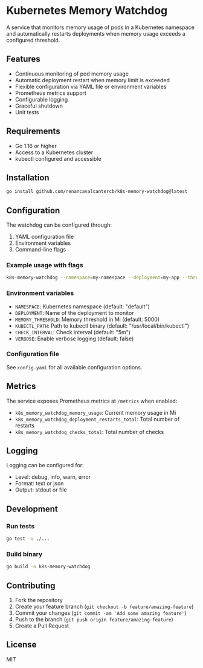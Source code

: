 # Kubernetes Memory Watchdog

A service that monitors memory usage of pods in a Kubernetes namespace and automatically restarts deployments when memory usage exceeds a configured threshold.

## Features

- Continuous monitoring of pod memory usage
- Automatic deployment restart when memory limit is exceeded
- Flexible configuration via YAML file or environment variables
- Prometheus metrics support
- Configurable logging
- Graceful shutdown
- Unit tests

## Requirements

- Go 1.16 or higher
- Access to a Kubernetes cluster
- kubectl configured and accessible

## Installation

```bash
go install github.com/renancavalcantercb/k8s-memory-watchdog@latest
```

## Configuration

The watchdog can be configured through:

1. YAML configuration file
2. Environment variables
3. Command-line flags

### Example usage with flags

```bash
k8s-memory-watchdog --namespace=my-namespace --deployment=my-app --threshold=5000 --interval=5m
```

### Environment variables

- `NAMESPACE`: Kubernetes namespace (default: "default")
- `DEPLOYMENT`: Name of the deployment to monitor
- `MEMORY_THRESHOLD`: Memory threshold in Mi (default: 5000)
- `KUBECTL_PATH`: Path to kubectl binary (default: "/usr/local/bin/kubectl")
- `CHECK_INTERVAL`: Check interval (default: "5m")
- `VERBOSE`: Enable verbose logging (default: false)

### Configuration file

See `config.yaml` for all available configuration options.

## Metrics

The service exposes Prometheus metrics at `/metrics` when enabled:

- `k8s_memory_watchdog_memory_usage`: Current memory usage in Mi
- `k8s_memory_watchdog_deployment_restarts_total`: Total number of restarts
- `k8s_memory_watchdog_checks_total`: Total number of checks

## Logging

Logging can be configured for:

- Level: debug, info, warn, error
- Format: text or json
- Output: stdout or file

## Development

### Run tests

```bash
go test -v ./...
```

### Build binary

```bash
go build -o k8s-memory-watchdog
```

## Contributing

1. Fork the repository
2. Create your feature branch (`git checkout -b feature/amazing-feature`)
3. Commit your changes (`git commit -am 'Add some amazing feature'`)
4. Push to the branch (`git push origin feature/amazing-feature`)
5. Create a Pull Request

## License

MIT